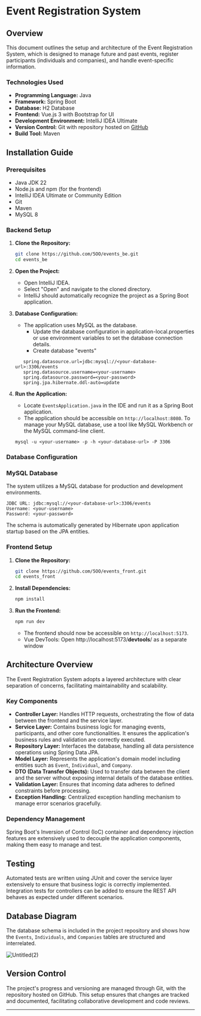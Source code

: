 # Event Registration System

## Overview

This document outlines the setup and architecture of the Event Registration System, which is designed to manage future and past events, register participants (individuals and companies), and handle event-specific information.

### Technologies Used

- **Programming Language:** Java
- **Framework:** Spring Boot
- **Database:** H2 Database
- **Frontend:** Vue.js 3 with Bootstrap for UI
- **Development Environment:** IntelliJ IDEA Ultimate
- **Version Control:** Git with repository hosted on [GitHub](https://github.com/5OO/events_be)
- **Build Tool:** Maven

## Installation Guide

### Prerequisites

- Java JDK 22 
- Node.js and npm (for the frontend)
- IntelliJ IDEA Ultimate or Community Edition
- Git
- Maven
- MySQL 8

### Backend Setup

1. **Clone the Repository:**
   ```bash
   git clone https://github.com/5OO/events_be.git
   cd events_be
   ```

2. **Open the Project:**
    - Open IntelliJ IDEA.
    - Select "Open" and navigate to the cloned directory.
    - IntelliJ should automatically recognize the project as a Spring Boot application.

3. **Database Configuration:**
    - The application uses MySQL as the database.
      - Update the database configuration in application-local.properties or use environment variables to set the database connection details.
      - Create database "events"
    
   ````     
      spring.datasource.url=jdbc:mysql://<your-database-url>:3306/events 
      spring.datasource.username=<your-username>
      spring.datasource.password=<your-password>
      spring.jpa.hibernate.ddl-auto=update
   ````
4. **Run the Application:**
    - Locate `EventsApplication.java` in the IDE and run it as a Spring Boot application.
    - The application should be accessible on `http://localhost:8080`.
      To manage your MySQL database, use a tool like MySQL Workbench or the MySQL command-line client.

   ```
   mysql -u <your-username> -p -h <your-database-url> -P 3306
   ```

### Database Configuration
### MySQL Database

   The system utilizes a MySQL database for production and development environments.

   ```
   JDBC URL: jdbc:mysql://<your-database-url>:3306/events
   Username: <your-username>
   Password: <your-password>
   ```
   The schema is automatically generated by Hibernate upon application startup based on the JPA entities.

### Frontend Setup

1. **Clone the Repository:**
   ```bash
   git clone https://github.com/5OO/events_front.git
   cd events_front
   ```

2. **Install Dependencies:**
   ```bash
   npm install
   ```

3. **Run the Frontend:**
   ```bash
   npm run dev
   ```
    - The frontend should now be accessible on `http://localhost:5173`.
    - Vue DevTools: Open http://localhost:5173/__devtools__/ as a separate window

## Architecture Overview

The Event Registration System adopts a layered architecture with clear separation of concerns, facilitating maintainability and scalability.

### Key Components

- **Controller Layer:** Handles HTTP requests, orchestrating the flow of data between the frontend and the service layer.
- **Service Layer:** Contains business logic for managing events, participants, and other core functionalities. It ensures the application's business rules and validation are correctly executed.
- **Repository Layer:** Interfaces the database, handling all data persistence operations using Spring Data JPA.
- **Model Layer:** Represents the application's domain model including entities such as `Event`, `Individual`, and `Company`.
- **DTO (Data Transfer Objects):** Used to transfer data between the client and the server without exposing internal details of the database entities.
- **Validation Layer:** Ensures that incoming data adheres to defined constraints before processing.
- **Exception Handling:** Centralized exception handling mechanism to manage error scenarios gracefully.

### Dependency Management

Spring Boot's Inversion of Control (IoC) container and dependency injection features are extensively used to decouple the application components, making them easy to manage and test.

## Testing

Automated tests are written using JUnit and cover the service layer extensively to ensure that business logic is correctly implemented. Integration tests for controllers can be added to ensure the REST API behaves as expected under different scenarios.

## Database Diagram

The database schema is included in the project repository and shows how the `Events`, `Individuals`, and `Companies` tables are structured and interrelated.

![Untitled(2)](https://github.com/5OO/events_be/assets/27925052/1c45dd51-66c4-4dd9-ba03-3345e08532e8)

## Version Control

The project's progress and versioning are managed through Git, with the repository hosted on GitHub. This setup ensures that changes are tracked and documented, facilitating collaborative development and code reviews.

---

